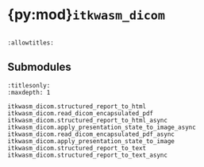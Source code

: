# {py:mod}`itkwasm_dicom`

```{py:module} itkwasm_dicom
```

```{autodoc2-docstring} itkwasm_dicom
:allowtitles:
```

## Submodules

```{toctree}
:titlesonly:
:maxdepth: 1

itkwasm_dicom.structured_report_to_html
itkwasm_dicom.read_dicom_encapsulated_pdf
itkwasm_dicom.structured_report_to_html_async
itkwasm_dicom.apply_presentation_state_to_image_async
itkwasm_dicom.read_dicom_encapsulated_pdf_async
itkwasm_dicom.apply_presentation_state_to_image
itkwasm_dicom.structured_report_to_text
itkwasm_dicom.structured_report_to_text_async
```
